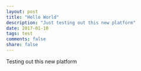 ```yaml
---
layout: post
title: "Hello World"
description: "Just testing out this new platform"
date: 2017-01-10
tags: test
comments: false
share: false
---
```


Testing out this new platform
